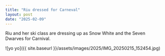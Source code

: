 ```yaml
---
title: "Riu dressed for Carneval"
layout: post
date: "2025-02-09"
---
```


Riu and her ski class are dressing up as Snow White and the Seven Dwarves for Carnival.

![yo yo]({{ site.baseurl }}/assets/images/2025/IMG_20250215_152454.jpg)
